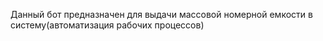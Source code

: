Данный бот предназначен для выдачи массовой номерной емкости в систему(автоматизация рабочих процессов)